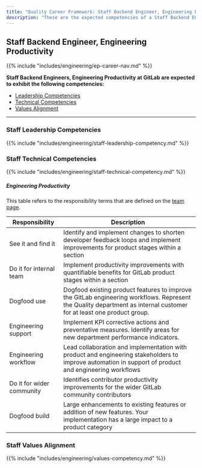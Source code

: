 ```yaml
---
title: "Quality Career Framework: Staff Backend Engineer, Engineering Productivity"
description: "These are the expected competencies of a Staff Backend Engineer, Engineering Productivity at GitLab."
---
```


## Staff Backend Engineer, Engineering Productivity

{{% include "includes/engineering/ep-career-nav.md" %}}

**Staff Backend Engineers, Engineering Productivity at GitLab are expected to exhibit the following competencies:**

- [Leadership Competencies](#leadership-competencies)
- [Technical Competencies](#technical-competencies)
- [Values Alignment](#values-alignment)

---

### Staff Leadership Competencies

{{% include "includes/engineering/staff-leadership-competency.md" %}}

### Staff Technical Competencies

{{% include "includes/engineering/staff-technical-competency.md" %}}

##### Engineering Productivity

This table refers to the responsibility terms that are defined on the [team page](/handbook/engineering/infrastructure/engineering-productivity/index.html#areas-of-responsibility).

| Responsibility | Description |
| --- | --- |
| See it and find it | Identify and implement changes to shorten developer feedback loops and implement improvements for product stages within a section |
| Do it for internal team | Implement productivity improvements with quantifiable benefits for GitLab product stages within a section |
| Dogfood use | Dogfood existing product features to improve the GitLab engineering workflows. Represent the Quality department as internal customer for at least one product group. |
| Engineering support | Implement KPI corrective actions and preventative measures. Identify areas for new department performance indicators. |
| Engineering workflow | Lead collaboration and implementation with product and engineering stakeholders to improve automation in support of product and engineering workflows |
| Do it for wider community | Identifies contributor productivity improvements for the wider GitLab community contributors |
| Dogfood build | Large enhancements to existing features or addition of new features. Your implementation has a large impact to a product category |

### Staff Values Alignment

{{% include "includes/engineering/values-competency.md" %}}

